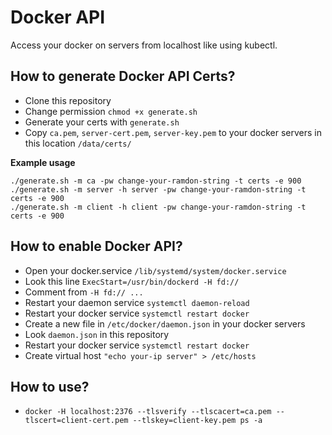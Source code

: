 # Docker API
Access your docker on servers from localhost like using kubectl.

## How to generate Docker API Certs?
- Clone this repository
- Change permission `chmod +x generate.sh`
- Generate your certs with `generate.sh`
- Copy `ca.pem`, `server-cert.pem`, `server-key.pem` to your docker servers in this location `/data/certs/`

**Example usage**
```
./generate.sh -m ca -pw change-your-ramdon-string -t certs -e 900
./generate.sh -m server -h server -pw change-your-ramdon-string -t certs -e 900
./generate.sh -m client -h client -pw change-your-ramdon-string -t certs -e 900
```

## How to enable Docker API?
- Open your docker.service `/lib/systemd/system/docker.service`
- Look this line `ExecStart=/usr/bin/dockerd -H fd://`
- Comment from `-H fd:// ...`
- Restart your daemon service `systemctl daemon-reload`
- Restart your docker service `systemctl restart docker`
- Create a new file in `/etc/docker/daemon.json` in your docker servers
- Look `daemon.json` in this repository
- Restart your docker service `systemctl restart docker`
- Create virtual host `"echo your-ip server" > /etc/hosts`

## How to use?
- `docker -H localhost:2376 --tlsverify --tlscacert=ca.pem --tlscert=client-cert.pem --tlskey=client-key.pem ps -a`
